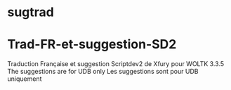 sugtrad
=======

Trad-FR-et-suggestion-SD2
=========================
Traduction Française et suggestion Scriptdev2 de Xfury pour WOLTK 3.3.5
The suggestions are for UDB only
Les suggestions sont pour UDB uniquement
